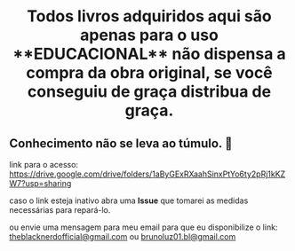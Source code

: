 <h1 align="center">Todos livros adquiridos aqui são apenas para o uso **EDUCACIONAL** não dispensa a compra da obra original, se você conseguiu de graça distribua de graça.</h1>

## Conhecimento não se leva ao túmulo. :brain: 

link para o acesso: https://drive.google.com/drive/folders/1aByGExRXaahSinxPtYo6ty2pRj1kKZW7?usp=sharing

caso o link esteja inativo abra uma **Issue** que tomarei as medidas necessárias para repará-lo.

ou envie uma mensagem para meu email para que eu disponibilize o link: theblacknerdofficial@gmail.com ou brunoluz01.bl@gmail.com
